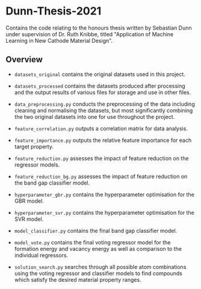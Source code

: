 # Dunn-Thesis-2021
Contains the code relating to the honours thesis written by Sebastian Dunn under supervision of Dr. Ruth Knibbe, titled "Application of Machine Learning in New Cathode Material Design".

## Overview
* `datasets_original` contains the original datasets used in this project.
* `datasets_processed` contains the datasets produced after processing and the output results of various files for storage and use in other files.

* `data_preprocessing.py` conducts the preprocessing of the data including cleaning and normalising the datasets, but most significantly combining the two original datasets into one for use throughout the project.
* `feature_correlation.py` outputs a correlation matrix for data analysis.
* `feature_importance.py` outputs the relative feature importance for each target property.
* `feature_reduction.py` assesses the impact of feature reduction on the regressor models.
* `feature_reduction_bg.py` assesses the impact of feature reduction on the band gap classifier model.
* `hyperparameter_gbr.py` contains the hyperparameter optimisation for the GBR model.
* `hyperparameter_svr.py` contains the hyperparameter optimisation for the SVR model.
* `model_classifier.py` contains the final band gap classifier model.
* `model_vote.py` contains the final voting regressor model for the formation energy and vacancy energy as well as comparison to the individual regressors.
* `solution_search.py` searches through all possible atom combinations using the voting regressor and classifier models to find compounds which satisfy the desired material property ranges.
